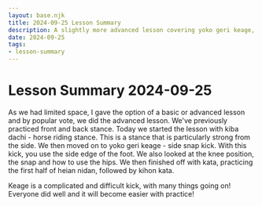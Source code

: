 ```yaml
---
layout: base.njk
title: 2024-09-25 Lesson Summary
description: A slightly more advanced lesson covering yoko geri keage, kiba dachi and heian nidan. With side kick you must use the edge of the foot.
date: 2024-09-25
tags:
- lesson-summary
---
```

# Lesson Summary 2024-09-25 

As we had limited space, I gave the option of a basic or advanced lesson and by popular vote, we did the advanced lesson. We've previously practiced front and back stance. Today we started the lesson with kiba dachi - horse riding stance. This is a stance that is particularly strong from the side. We then moved on to yoko geri keage - side snap kick. With this kick, you use the side edge of the foot. We also looked at the knee position, the snap and how to use the hips. We then finished off with kata, practicing the first half of heian nidan, followed by kihon kata.

Keage is a complicated and difficult kick, with many things going on! Everyone did well and it will become easier with practice!
